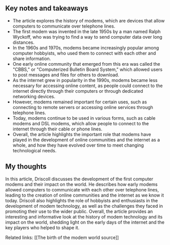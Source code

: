 ## Key notes and takeaways 
-   The article explores the history of modems, which are devices that allow computers to communicate over telephone lines.
-   The first modem was invented in the late 1950s by a man named Ralph Wyckoff, who was trying to find a way to send computer data over long distances.
-   In the 1960s and 1970s, modems became increasingly popular among computer hobbyists, who used them to connect with each other and share information.
-   One early online community that emerged from this era was called the "CBBS," or "Computerized Bulletin Board System," which allowed users to post messages and files for others to download.
-   As the internet grew in popularity in the 1990s, modems became less necessary for accessing online content, as people could connect to the internet directly through their computers or through dedicated networking devices.
-   However, modems remained important for certain uses, such as connecting to remote servers or accessing online services through telephone lines.
-   Today, modems continue to be used in various forms, such as cable modems and DSL modems, which allow people to connect to the internet through their cable or phone lines.
-   Overall, the article highlights the important role that modems have played in the development of online communities and the internet as a whole, and how they have evolved over time to meet changing technological needs.

## My thoughts
In this article, Driscoll discusses the development of the first computer modems and their impact on the world. He describes how early modems allowed computers to communicate with each other over telephone lines, leading to the creation of online communities and the internet as we know it today. Driscoll also highlights the role of hobbyists and enthusiasts in the development of modem technology, as well as the challenges they faced in promoting their use to the wider public. Overall, the article provides an interesting and informative look at the history of modem technology and its impact on the world, shedding light on the early days of the internet and the key players who helped to shape it.

Related links:
[[The birth of the modem world source]] 
